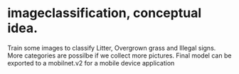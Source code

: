 # imageclassification, conceptual idea.
Train some images to classify Litter, Overgrown grass and Illegal signs. More categories are possilbe if we collect more pictures.
Final model can be exported to a mobilnet.v2 for a mobile device application
